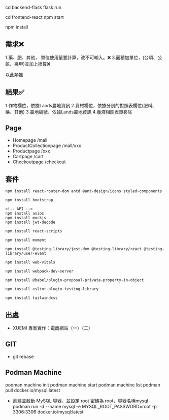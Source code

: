 cd backend-flask
flask run

cd frontend-react
npm start

npm install

## 需求❌
1.藥、肥、其他，
  單位使用量要計算，改不可輸入。❌ 
3.面積加單位，(公頃、公畝、幾甲)並加上換算❌ 

以此類推

## 結果✅ 
1.作物欄位，依據Lands農地資訊
2.資材欄位，依據分別的對照表欄位(肥料、藥、其他)
3.農地編號，依據Lands農地資訊
4.養液相關表單移除

## Page
* Homepage  /mall
* ProductCollectionpage /mall/xxx
* Productpage   /xxx
* Cartpage  /cart
* Checkoutpage  /checkout


## 套件
``` 
npm install react-router-dom antd @ant-design/icons styled-components
```
```
npm install bootstrap
```
```
<!-- API -->
npm install axios
npm install mockjs
npm install jwt-decode
```
```
npm install react-scripts
```
```
npm install moment
```
```
npm install @testing-library/jest-dom @testing-library/react @testing-library/user-event
```
```
npm install web-vitals
```
```
npm install webpack-dev-server
```
```
npm install @babel/plugin-proposal-private-property-in-object
```
```
npm install eslint-plugin-testing-library
```
```
npm install tailwindcss
```
## 出處
* XUEMI 專案實作：電商網站（一）（二）
 
## GIT

* git rebase 

## Podman Machine
podman machine init
podman machine start
podman machine list
podman pull docker.io/mysql:latest
* 創建並啟動 MySQL 容器，並設定 root 密碼為 root，容器名稱mysql
podman run -d --name mysql -e MYSQL_ROOT_PASSWORD=root -p 3306:3306 docker.io/mysql:latest

<!-- podman-compose up -d -->